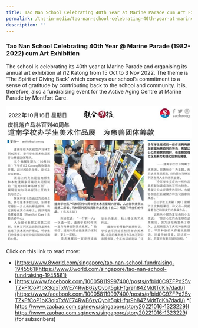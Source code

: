 ```yaml
---
title: Tao Nan School Celebrating 40th Year at Marine Parade cum Art Exhibition
permalink: /tns-in-media/tao-nan-school-celebrating-40th-year-at-marine-parade-cum-art-exhibition/
description: ""
---
```

### Tao Nan School Celebrating 40th Year @ Marine Parade (1982-2022) cum Art Exhibition



The school is celebrating its 40th year at Marine Parade and organising its annual art exhibition at i12 Katong from 15 Oct to 3 Nov 2022.  The theme is ‘The Spirit of Giving Back’ which conveys our school’s commitment to a sense of gratitude by contributing back to the school and community. It is, therefore, also a fundraising event for the Active Aging Centre at Marine Parade by Montfort Care.

![](/images/Heritage/TNS%20in%20Media/img_tao-nan-school-celebrating-40th-year-at-marine-parade-cum-art-exhibition.jpg)

Click on this link to read more:<br>
* [https://www.8world.com/singapore/tao-nan-school-fundraising-1945561](https://www.8world.com/singapore/tao-nan-school-fundraising-1945561)
* [https://www.facebook.com/100058119997400/posts/pfbid0C9ZFPd25vTZkFfCoP1bX3qjxTxWE74RwB6zyQyoit5gkHfgr9h84ZMdtTdKh7dadl/](https://www.facebook.com/100058119997400/posts/pfbid0C9ZFPd25vTZkFfCoP1bX3qjxTxWE74RwB6zyQyoit5gkHfgr9h84ZMdtTdKh7dadl/)
*[ https://www.zaobao.com.sg/news/singapore/story20221016-1323229]( https://www.zaobao.com.sg/news/singapore/story20221016-1323229) (for subscribers)